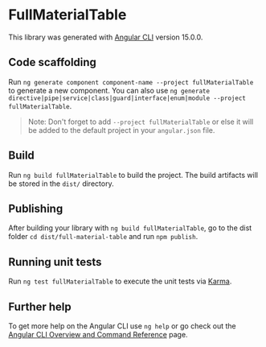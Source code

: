 # FullMaterialTable

This library was generated with [Angular CLI](https://github.com/angular/angular-cli) version 15.0.0.

## Code scaffolding

Run `ng generate component component-name --project fullMaterialTable` to generate a new component. You can also use `ng generate directive|pipe|service|class|guard|interface|enum|module --project fullMaterialTable`.
> Note: Don't forget to add `--project fullMaterialTable` or else it will be added to the default project in your `angular.json` file. 

## Build

Run `ng build fullMaterialTable` to build the project. The build artifacts will be stored in the `dist/` directory.

## Publishing

After building your library with `ng build fullMaterialTable`, go to the dist folder `cd dist/full-material-table` and run `npm publish`.

## Running unit tests

Run `ng test fullMaterialTable` to execute the unit tests via [Karma](https://karma-runner.github.io).

## Further help

To get more help on the Angular CLI use `ng help` or go check out the [Angular CLI Overview and Command Reference](https://angular.io/cli) page.
